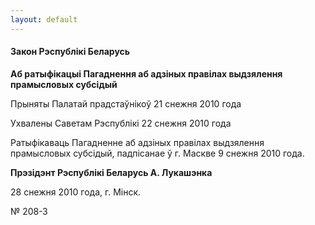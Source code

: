 ```yaml
---
layout: default
---
```


#### Закон Рэспублікі Беларусь

**Аб ратыфікацыі Пагаднення аб адзіных правілах выдзялення прамысловых
субсідый**

Прыняты Палатай прадстаўнікоў 21 снежня 2010 года

Ухвалены Саветам Рэспублікі 22 снежня 2010 года

Ратыфікаваць Пагадненне аб адзіных правілах выдзялення прамысловых
субсідый, падпісанае ў г. Маскве 9 снежня 2010 года.

**Прэзідэнт Рэспублікі Беларусь А. Лукашэнка**

28 снежня 2010 года, г. Мінск.

№ 208-З
